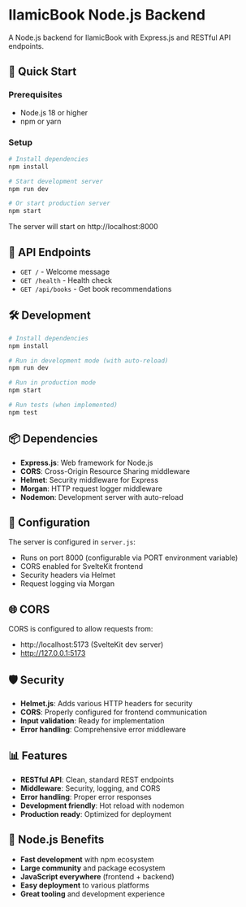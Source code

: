 # IlamicBook Node.js Backend

A Node.js backend for IlamicBook with Express.js and RESTful API endpoints.

## 🚀 Quick Start

### Prerequisites
- Node.js 18 or higher
- npm or yarn

### Setup
```bash
# Install dependencies
npm install

# Start development server
npm run dev

# Or start production server
npm start
```

The server will start on http://localhost:8000

## 📖 API Endpoints

- `GET /` - Welcome message
- `GET /health` - Health check
- `GET /api/books` - Get book recommendations

## 🛠️ Development

```bash
# Install dependencies
npm install

# Run in development mode (with auto-reload)
npm run dev

# Run in production mode
npm start

# Run tests (when implemented)
npm test
```

## 📦 Dependencies

- **Express.js**: Web framework for Node.js
- **CORS**: Cross-Origin Resource Sharing middleware
- **Helmet**: Security middleware for Express
- **Morgan**: HTTP request logger middleware
- **Nodemon**: Development server with auto-reload

## 🔧 Configuration

The server is configured in `server.js`:
- Runs on port 8000 (configurable via PORT environment variable)
- CORS enabled for SvelteKit frontend
- Security headers via Helmet
- Request logging via Morgan

## 🌐 CORS

CORS is configured to allow requests from:
- http://localhost:5173 (SvelteKit dev server)
- http://127.0.0.1:5173

## 🛡️ Security

- **Helmet.js**: Adds various HTTP headers for security
- **CORS**: Properly configured for frontend communication
- **Input validation**: Ready for implementation
- **Error handling**: Comprehensive error middleware

## 📊 Features

- **RESTful API**: Clean, standard REST endpoints
- **Middleware**: Security, logging, and CORS
- **Error handling**: Proper error responses
- **Development friendly**: Hot reload with nodemon
- **Production ready**: Optimized for deployment

## 🎯 Node.js Benefits

- **Fast development** with npm ecosystem
- **Large community** and package ecosystem
- **JavaScript everywhere** (frontend + backend)
- **Easy deployment** to various platforms
- **Great tooling** and development experience 